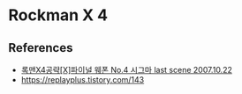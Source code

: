 # Rockman X 4

## References
* [록맨X4공략[X]파이널 웨폰 No.4 시그마 last scene 2007.10.22](http://blog.naver.com/roy0219/70023337416)
* https://replayplus.tistory.com/143